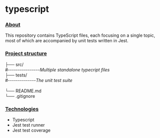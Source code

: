 # typescript

### <ins>About</ins>

This repository contains TypeScript files, each focusing on a single topic, most of which are accompanied by unit tests written in Jest.



### <ins>Project structure</ins>


├── src/<br>#----------------*Multiple standalone typecript files*<br>
├── tests/<br>#--------------*The unit test suite*<br>    
└── README.md<br>
└── .gitignore<br>

### <ins>Technologies<ins>
* Typescript <br> 
* Jest test runner <br>
* Jest test coverage  <br>
